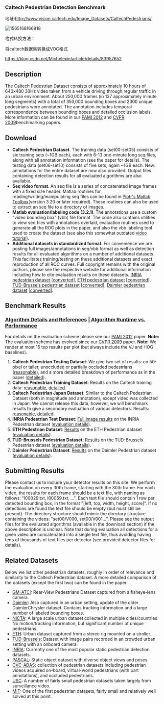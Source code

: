 ### Caltech Pedestrian Detection Benchmark

地址:http://www.vision.caltech.edu/Image_Datasets/CaltechPedestrians/

![1565168166918](D:\Notes\raw_images\1565168166918.png)

格式转换方法：

将caltech数据集转换成VOC格式

https://blog.csdn.net/Michelexie/article/details/83957652 

## Description

The Caltech Pedestrian Dataset consists of approximately 10 hours of 640x480 30Hz video taken from a vehicle driving through regular traffic in an urban environment. About 250,000 frames (in 137 approximately minute long segments) with a total of 350,000 bounding boxes and 2300 unique pedestrians were annotated. The annotation includes temporal correspondence between bounding boxes and detailed occlusion labels. More information can be found in our [PAMI 2012](http://www.vision.caltech.edu/Image_Datasets/CaltechPedestrians/files/PAMI12pedestrians.pdf) and [CVPR 2009](http://www.vision.caltech.edu/Image_Datasets/CaltechPedestrians/files/CVPR09pedestrians.pdf)benchmarking papers.

## Download

- **Caltech Pedestrian Dataset**. The training data (set00-set05) consists of six training sets (~1GB each), each with 6-13 one-minute long seq files, along with all annotation information (see the paper for details). The testing data (set06-set10) consists of five sets, again ~1GB each. New: annotations for the entire dataset are now also provided. Output files containing detection results for all evaluated algorithms are also available.
- **Seq video format**. An seq file is a series of concatenated image frames with a fixed size header. Matlab routines for reading/writing/manipulating seq files can be found in [Piotr's Matlab Toolbox](https://pdollar.github.io/toolbox/index.html)(version 3.20 or later required). These routines can also be used to extract an seq file to a directory of images.
- **Matlab evaluation/labeling code (3.2.1)**. The annotations use a custom "video bounding box" (vbb) file format. The code also contains utilities to view seq files with annotations overlaid, evaluation routines used to generate all the ROC plots in the paper, and also the vbb labeling tool used to create the dataset (see also this somewhat outdated [video tutorial](http://www.vision.caltech.edu/Image_Datasets/CaltechPedestrians/files/vbbLabelerTutorial-divx.avi)).
- **Additional datasets in standardized format**. For convenience we are posting full images/annotations in seq/vbb format as well as detection results for all evaluated algorithms on a number of additional datasets. This facilitates training/testing on these additional datasets and exact reproduction of all ROC curves. Full copyright remains with the original authors, please see the respective website for additional information including how to cite evaluation results on these datasets. [INRIA pedestrian dataset ](http://pascal.inrialpes.fr/data/human/)[[converted](http://www.vision.caltech.edu/Image_Datasets/CaltechPedestrians/datasets/INRIA/)], [ETH pedestrian dataset](http://www.vision.ee.ethz.ch/~aess/dataset/) [[converted](http://www.vision.caltech.edu/Image_Datasets/CaltechPedestrians/datasets/ETH/)], [TUD-Brussels pedestrian dataset](http://www.d2.mpi-inf.mpg.de/tud-brussels) [[converted](http://www.vision.caltech.edu/Image_Datasets/CaltechPedestrians/datasets/TudBrussels/)], [Daimler pedestrian dataset](http://www.gavrila.net/Research/Pedestrian_Detection/Daimler_Pedestrian_Benchmark_D/Daimler_Mono_Ped__Detection_Be/daimler_mono_ped__detection_be.html) [[converted](http://www.vision.caltech.edu/Image_Datasets/CaltechPedestrians/datasets/Daimler/)].

## Benchmark Results

### [Algorithm Details and References](http://www.vision.caltech.edu/Image_Datasets/CaltechPedestrians/files/algorithms.pdf) | [Algorithm Runtime vs. Performance](http://www.vision.caltech.edu/Image_Datasets/CaltechPedestrians/files/timing.pdf)

For details on the evaluation scheme please see our [PAMI 2012](http://www.vision.caltech.edu/Image_Datasets/CaltechPedestrians/files/PAMI12pedestrians.pdf) paper. 
**Note:** The evaluation scheme has evolved since our [CVPR 2009](http://www.vision.caltech.edu/Image_Datasets/CaltechPedestrians/files/CVPR09pedestrians.pdf) paper. 
**Note:** We render at most 15 top results per plot (but always include the VJ and HOG baselines).

1. **Caltech Pedestrian Testing Dataset**: We give two set of results: on 50-pixel or taller, unoccluded or partially occluded pedestrians ([reasonable](http://www.vision.caltech.edu/Image_Datasets/CaltechPedestrians/rocs/UsaTestRocReasonable.pdf)), and a more detailed breakdown of performance as in the paper ([detailed](http://www.vision.caltech.edu/Image_Datasets/CaltechPedestrians/rocs/UsaTestRocs.pdf)).
2. **Caltech Pedestrian Training Dataset**: Results on the Caltech training data: [reasonable](http://www.vision.caltech.edu/Image_Datasets/CaltechPedestrians/rocs/UsaTrainRocReasonable.pdf), [detailed](http://www.vision.caltech.edu/Image_Datasets/CaltechPedestrians/rocs/UsaTrainRocs.pdf).
3. **Caltech Pedestrian Japan Dataset**: Similar to the Caltech Pedestrian Dataset (both in magnitude and annotation), except video was collected in Japan. We cannot release this data, however, we will benchmark results to give a secondary evaluation of various detectors. Results: [reasonable](http://www.vision.caltech.edu/Image_Datasets/CaltechPedestrians/rocs/JapanRocReasonable.pdf), [detailed](http://www.vision.caltech.edu/Image_Datasets/CaltechPedestrians/rocs/JapanRocs.pdf).
4. **INRIA Pedestrian Test Dataset**: [Full image results](http://www.vision.caltech.edu/Image_Datasets/CaltechPedestrians/rocs/InriaTestRocReasonable.pdf) on the INRIA Pedestrian dataset ([evaluation details](http://www.vision.caltech.edu/Image_Datasets/CaltechPedestrians/datasets/INRIA/readme.txt)).
5. **ETH Pedestrian Dataset**: [Results](http://www.vision.caltech.edu/Image_Datasets/CaltechPedestrians/rocs/ETHRocReasonable.pdf) on the ETH Pedestrian dataset ([evaluation details](http://www.vision.caltech.edu/Image_Datasets/CaltechPedestrians/datasets/ETH/readme.txt)).
6. **TUD-Brussels Pedestrian Dataset**: [Results](http://www.vision.caltech.edu/Image_Datasets/CaltechPedestrians/rocs/TudBrusselsRocReasonable.pdf) on the TUD-Brussels Pedestrian dataset ([evaluation details](http://www.vision.caltech.edu/Image_Datasets/CaltechPedestrians/datasets/TudBrussels/readme.txt)).
7. **Daimler Pedestrian Dataset**: [Results](http://www.vision.caltech.edu/Image_Datasets/CaltechPedestrians/rocs/DaimlerRocReasonable.pdf) on the Daimler Pedestrian dataset ([evaluation details](http://www.vision.caltech.edu/Image_Datasets/CaltechPedestrians/datasets/Daimler/readme.txt)).

## Submitting Results

Please contact us to include your detector results on this site. We perform the evaluation on every 30th frame, starting with the 30th frame. For each video, the results for each frame should be a text file, with naming as follows: "I00029.txt, I00059.txt, ...". Each text file should contain 1 row per detected bounding box, in the format "[left, top, width, height, score]". If no detections are found the text file should be empty (but must still be present). The directory structure should mimic the directory structure containing the videos: "set00/V000, set00/V001...". Please see the output files for the evaluated algorithms (available in the download section) if the above description is unclear. Note that during evaluation all detections for a given video are concatenated into a single text file, thus avoiding having tens of thousands of text files per detector (see provided detector files for details).

## Related Datasets

Below we list other pedestrian datasets, roughly in order of relevance and similarity to the Caltech Pedestrian dataset. A more detailed comparison of the datasets (except the first two) can be found in the paper.

- [GM-ATCI](https://sites.google.com/site/rearviewpeds1/): Rear-View Pedestrians Dataset captured from a fisheye-lens camera.
- [Daimler](http://www.gavrila.net/Datasets/Daimler_Pedestrian_Benchmark_D/daimler_pedestrian_benchmark_d.html): Also captured in an urban setting, update of the older DaimlerChrysler dataset. Contains tracking information and a large number of labeled bounding boxes.
- [NICTA](http://www.nicta.com.au/category/research/computer-vision/tools/automap-datasets/): A large scale urban dataset collected in multiple cities/countries. No motion/tracking information, but significant number of unique pedestrians.
- [ETH](http://www.vision.ee.ethz.ch/~aess/dataset/): Urban dataset captured from a stereo rig mounted on a stroller.
- [TUD-Brussels](http://www.d2.mpi-inf.mpg.de/tud-brussels): Dataset with image pairs recorded in an crowded urban setting with an onboard camera.
- [INRIA](http://pascal.inrialpes.fr/data/human/): Currently one of the most popular static pedestrian detection datasets.
- [PASCAL](http://pascallin.ecs.soton.ac.uk/challenges/VOC/databases.html): Static object dataset with diverse object views and poses.
- [CVC-ADAS](http://www.cvc.uab.es/adas/site/?q=node/7): collection of pedestrian datasets including pedestrian videos acquired on-board, virtual-world pedestrians (with part annotations), and occluded pedestrians.
- [USC](http://iris.usc.edu/Vision-Users/OldUsers/bowu/DatasetWebpage/dataset.html): A number of fairly small pedestrian datasets taken largely from surveillance video.
- [MIT](http://cbcl.mit.edu/software-datasets/PedestrianData.html): One of the first pedestrian datasets, fairly small and relatively well solved at this point.